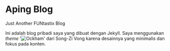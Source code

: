 # Aping Blog

Just Another FUNtastix Blog

Ini adalah blog pribadi saya yang dibuat dengan Jekyll. Saya menggunakan *theme* '![Ockham](https://github.com/zivong/ockham "Ockham")' dari Song-Zi Vong karena desainnya yang minimalis dan fokus pada konten. 